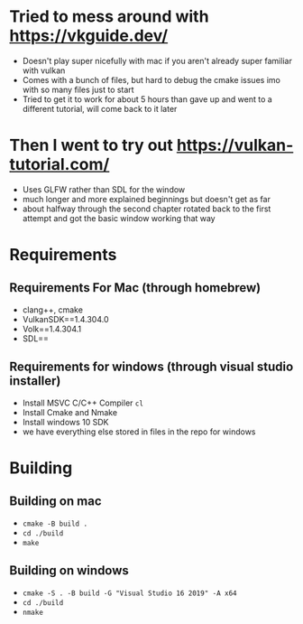 # Tried to mess around with https://vkguide.dev/ 

- Doesn't play super nicefully with mac if you aren't already super familiar with vulkan
- Comes with a bunch of files, but hard to debug the cmake issues imo with so many files just to start 
- Tried to get it to work for about 5 hours than gave up and went to a different tutorial, will come back to it later 

# Then I went to try out https://vulkan-tutorial.com/
- Uses GLFW rather than SDL for the window 
- much longer and more explained beginnings but doesn't get as far 
- about halfway through the second chapter rotated back to the first attempt and got the basic window working that way 

# Requirements 
## Requirements For Mac (through homebrew)
- clang++, cmake 
- VulkanSDK==1.4.304.0
- Volk==1.4.304.1
- SDL== 
## Requirements for windows (through visual studio installer)
- Install MSVC C/C++ Compiler `cl` 
- Install Cmake and Nmake 
- Install windows 10 SDK 
- we have everything else stored in files in the repo for windows 

# Building 
## Building on mac 
- `cmake -B build .` 
- `cd ./build`
- `make`
## Building on windows 
- `cmake -S . -B build -G "Visual Studio 16 2019" -A x64` 
- `cd ./build`
- `nmake` 